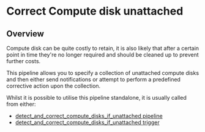 # Correct Compute disk unattached

## Overview

Compute disk can be quite costly to retain, it is also likely that after a certain point in time they're no longer required and should be cleaned up to prevent further costs.

This pipeline allows you to specify a collection of unattached compute disks and then either send notifications or attempt to perform a predefined corrective action upon the collection.

Whilst it is possible to utilise this pipeline standalone, it is usually called from either:
- [detect_and_correct_compute_disks_if_unattached pipeline](https://hub.flowpipe.io/mods/turbot/azure_thrifty/pipelines/azure_thrifty.pipeline.detect_and_correct_compute_disks_if_unattached)
- [detect_and_correct_compute_disks_if_unattached trigger](https://hub.flowpipe.io/mods/turbot/azure_thrifty/triggers/azure_thrifty.trigger.query.detect_and_correct_compute_disks_if_unattached)